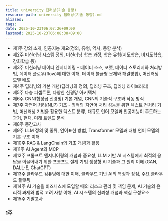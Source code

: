 ```yaml
---
title: university 딥러닝(기술 동향)
resource-path: university 딥러닝(기술 동향).md
aliases:
tags:
date: 2025-10-23T06:07:26+09:00
lastmod: 2025-10-23T06:08:38+09:00
---
```

- 제1주 강의 소개, 인공지능 개요(정의, 유형, 역사, 동향 분석)
- 제2주 머신러닝 시스템 정의, 머신러닝 학습 과정, 학습 유형(지도학습, 비지도학습, 강화학습 등)
- 제3주 머신러닝 데이터 엔지니어링 – 데이터 소스, 포맷, 데이터 스토리지와 처리방법, 데이터 플로우(flow)에 대한 이해, 데이터 불균형 문제와 해결방법), 머신러닝 모델 배포
- 제4주 딥러닝의 기본 개념(딥러닝의 정의, 딥러닝 구조, 딥러닝 라이브러리)
- 제5주 다층 퍼셉트론, 다양한 신경망 아키텍처
- 제6주 CNN(합성곱 신경망) 기본 개념, CNN의 기술적 구조와 작동 방식
- 제7주 자연어 처리(NLP) 기초 - 최적의 자연어 처리 성능을 위한 텍스트 전처리 기법, 머신러닝 기법을 활용한 텍스트 분류, 대규모 언어 모델과 인공지능이 주도하는 과거, 현재, 미래 트렌드 분석
- 제8주 중간고사
- 제9주 LLM 정의 및 종류, 언어표현 방법, Transformer 모델과 대형 언어 모델의 기본 구조 이해
- 제10주 RAG & LangChain의 기초 개념과 활용
- 제11주 AI Agent와 MCP
- 제12주 프롬프트 엔지니어링의 개념과 중요성, LLM 기반 AI 시스템에서 최적의 응답을 이끌어내기 위한 프롬프트 설계 기법 생성형 AI 기술과 그 원리 이해 (GAN, DALL-E, ChatGPT)
- 제13주 클라우드 컴퓨팅에 대한 이해, 클라우드 기반 AI의 특징과 장점, 주요 클라우드 플랫폼
- 제14주 AI 기술을 비즈니스에 도입할 때의 리스크 관리 및 책임 문제, AI 기술의 윤리적 과제와 법적 고려 사항 이해, AI 시스템의 신뢰성 개념과 핵심 구성요소
- 제15주 기말고사


### 1주
